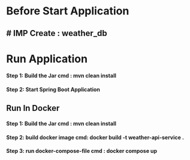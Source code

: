 # Before Start Application 

## # IMP Create :  weather_db
# Run Application
#### Step 1: Build the Jar cmd : mvn clean install
#### Step 2: Start Spring Boot Application

## Run In Docker 
#### Step 1: Build the Jar cmd : mvn clean install
#### Step 2: build docker image cmd: docker build -t weather-api-service .
#### Step 3: run docker-compose-file cmd : docker compose up